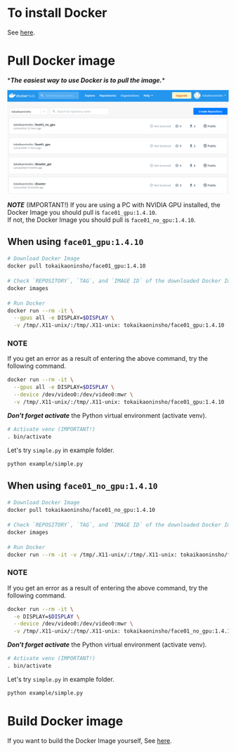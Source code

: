 # To install Docker
See [here](Install_docker.md).


# Pull Docker image
\****The easiest way to use Docker is to pull the image.***\*  

![](img/PASTE_IMAGE_2022-08-29-07-43-12.png)

***NOTE*** (IMPORTANT!)
If you are using a PC with NVIDIA GPU installed, the Docker Image you should pull is `face01_gpu:1.4.10`.  
If not, the Docker Image you should pull is `face01_no_gpu:1.4.10`.


## When using `face01_gpu:1.4.10`
```bash
# Download Docker Image
docker pull tokaikaoninsho/face01_gpu:1.4.10

# Check `REPOSITORY`, `TAG`, and `IMAGE ID` of the downloaded Docker Image. (IMPORTANT!)
docker images

# Run Docker
docker run --rm -it \
  --gpus all -e DISPLAY=$DISPLAY \
  -v /tmp/.X11-unix/:/tmp/.X11-unix: tokaikaoninsho/face01_gpu:1.4.10 
```


### **NOTE**
If you get an error as a result of entering the above command, try the following command.

```bash
docker run --rm -it \
  --gpus all -e DISPLAY=$DISPLAY \
  --device /dev/video0:/dev/video0:mwr \
  -v /tmp/.X11-unix/:/tmp/.X11-unix: tokaikaoninsho/face01_gpu:1.4.10 
```

***Don't forget activate*** the Python virtual environment (activate venv).
```bash
# Activate venv (IMPORTANT!)
. bin/activate
```


Let's try `simple.py` in example folder.
```bash
python example/simple.py
```


## When using `face01_no_gpu:1.4.10`
```bash
# Download Docker Image
docker pull tokaikaoninsho/face01_no_gpu:1.4.10

# Check `REPOSITORY`, `TAG`, and `IMAGE ID` of the downloaded Docker Image. (IMPORTANT!)
docker images

# Run Docker
docker run --rm -it -v /tmp/.X11-unix/:/tmp/.X11-unix: tokaikaoninsho/face01_no_gpu:1.4.10 
```


### **NOTE**
If you get an error as a result of entering the above command, try the following command.
```bash
docker run --rm -it \
  -e DISPLAY=$DISPLAY \
  --device /dev/video0:/dev/video0:mwr \
  -v /tmp/.X11-unix/:/tmp/.X11-unix: tokaikaoninsho/face01_no_gpu:1.4.10 
```

***Don't forget activate*** the Python virtual environment (activate venv).
```bash
# Activate venv (IMPORTANT!)
. bin/activate
```


Let's try `simple.py` in example folder.
```bash
python example/simple.py
```


# Build Docker image
If you want to build the Docker Image yourself, See [here](build_docker_image.md).

